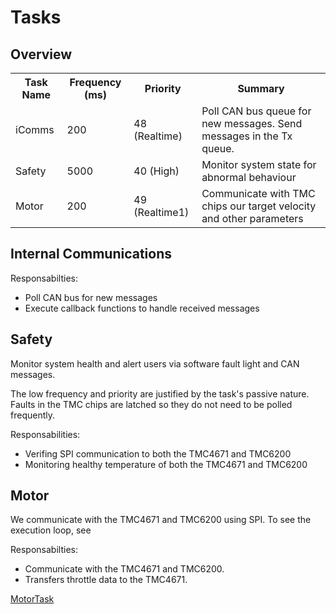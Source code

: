 # Tasks

## Overview

<table>
<tr>
    <th>Task Name</th>
    <th>Frequency (ms)</th>
    <th>Priority</th>
    <th>Summary</th>
</tr>
<tr>
    <td>iComms</td>
    <td>200</td>
    <td>48 (Realtime)</td>
    <td>Poll CAN bus queue for new messages. Send messages in the Tx queue.</td>
</tr>
<tr>
    <td>Safety</td>
    <td>5000</td>
    <td>40 (High)</td>
    <td>Monitor system state for abnormal behaviour</td>
</tr>
<tr>
    <td>Motor</td>
    <td>200</td>
    <td>49 (Realtime1)</td>
    <td>Communicate with TMC chips our target velocity and other parameters</td>
</tr>
</table>

## Internal Communications

Responsabilties:

- Poll CAN bus for new messages
- Execute callback functions to handle received messages

## Safety

Monitor system health and alert users via software fault light and CAN messages.

The low frequency and priority are justified by the task's passive nature. Faults in the TMC chips are latched so they do not need to be polled frequently.

Responsabilities:

- Verifing SPI communication to both the TMC4671 and TMC6200
- Monitoring healthy temperature of both the TMC4671 and TMC6200

## Motor

We communicate with the TMC4671 and TMC6200 using SPI. To see the execution loop, see

Responsabilties:

- Communicate with the TMC4671 and TMC6200.
- Transfers throttle data to the TMC4671.

[MotorTask](https://raw.githubusercontent.com/UOSupermileage/UOSM-Motor-Controller-MCU-L432/main/Core/Tasks/MotorTask.c ":include :type=code :fragment=task")
